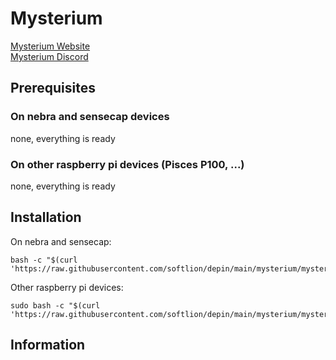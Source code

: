 # Mysterium

[Mysterium Website](https://mystnodes.com/)  
[Mysterium Discord](https://discord.com/invite/n3vtSwc)  

## Prerequisites

### On nebra and sensecap devices

none, everything is ready

### On other raspberry pi devices (Pisces P100, ...)

none, everything is ready

## Installation

On nebra and sensecap:

```shell
bash -c "$(curl 'https://raw.githubusercontent.com/softlion/depin/main/mysterium/mysterium.sh')"
```

Other raspberry pi devices:
```shell
sudo bash -c "$(curl 'https://raw.githubusercontent.com/softlion/depin/main/mysterium/mysterium.sh')"
```

## Information

